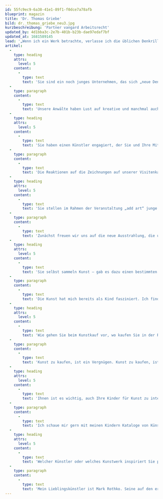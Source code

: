 ```yaml
---
id: 55fc9ec9-6a38-41e1-89f1-f0dce7a78afb
blueprint: magazin
title: 'Dr. Thomas Griebe'
bild: dr._thomas_griebe_neu3.jpg
kurzbeschreibung: 'Partner vangard Arbeitsrecht'
updated_by: 4d1bba3c-2e7b-401b-b23b-dae97edaf7bf
updated_at: 1681589145
lead: '„Wenn ich ein Werk betrachte, verlasse ich die üblichen Denkrillen.“'
artikel:
  -
    type: heading
    attrs:
      level: 5
    content:
      -
        type: text
        text: 'Sie sind ein noch junges Unternehmen, das sich „neue Denkweisen“ und „Avantgarde“ auf die Fahnen geschrieben hat. Woraus speist sich dies, und wie äußert sich das in Ihrer Arbeit?'
  -
    type: paragraph
    content:
      -
        type: text
        text: 'Unsere Anwälte haben Lust auf kreative und manchmal auch ungewöhnliche Lösungsvorschläge für unsere Mandanten. Als Berater sind wir Dienstleister und versuchen ständig, unseren Mandanten mehr zu liefern als sie erwarten. Auch wenn wir an den gesetzlichen Regelungen nicht vorbeiberaten können, versuchen wir gleichwohl, bei der Umsetzung avantgarde zu sein. Routinen langweilen uns.'
  -
    type: heading
    attrs:
      level: 5
    content:
      -
        type: text
        text: 'Sie haben einen Künstler engagiert, der Sie und Ihre Mitarbeiter einzeln gezeichnet hat – das Ergebnis findet sich auf Ihren Visitenkarten. Welche Reaktionen gibt es darauf?'
  -
    type: paragraph
    content:
      -
        type: text
        text: 'Die Reaktionen auf die Zeichnungen auf unserer Visitenkarte und auch Website sind sehr positiv. Die Menschen sprechen darüber und es findet ein Austausch und eine Kommunikation statt, die wir mit unserem Auftritt verursacht haben. Das freut uns. Als anwaltliche Berater riskieren Sie zwar ein wenig Seriosität, dies wird durch die von unseren Mandanten wahrgenommene, mutige Kreativität allerdings mehr als aufgewogen.'
  -
    type: heading
    attrs:
      level: 5
    content:
      -
        type: text
        text: 'Sie stellen im Rahmen der Veranstaltung „add art“ junge Künstler in Ihren Räumen aus. Gibt es bestimmte Erwartungen, die Sie damit verknüpfen?'
  -
    type: paragraph
    content:
      -
        type: text
        text: 'Zunächst freuen wir uns auf die neue Ausstrahlung, die unsere Räumlichkeiten sicher durch die tollen Werke unserer beiden Künstlerinnen erhalten werden. Zudem erhoffen wir uns eine angeregte Kommunikation zwischen den Künstlerinnen und den Besuchern. Auch freuen wir uns über die schönen und erfreuten Kommentare unserer Mitarbeiter/innen, die sich den überwiegenden Teil des Tages in unseren Räumlichkeiten aufhalten.'
  -
    type: heading
    attrs:
      level: 5
    content:
      -
        type: text
        text: 'Sie selbst sammeln Kunst – gab es dazu einen bestimmten Anstoß? Sammeln Sie eine bestimmte Kunstrichtung?'
  -
    type: paragraph
    content:
      -
        type: text
        text: 'Die Kunst hat mich bereits als Kind fasziniert. Ich finde es wunderbar, bei der Betrachtung eines Werkes die üblichen Denkrillen zu verlassen und sich ganz in das Werk hineinzufühlen. Jedes Werk ist einzigartig und eine sehr persönliche Angelegenheit des jeweiliges Künstlers. Ich beschränke mich nicht auf eine bestimmte Kunstrichtung, sondern richte mich danach, welches Werk mich berührt und fasziniert.'
  -
    type: heading
    attrs:
      level: 5
    content:
      -
        type: text
        text: 'Wie gehen Sie beim Kunstkauf vor, wo kaufen Sie in der Regel? Gibt es bestimmte Kriterien, die erfüllt sein müssen?'
  -
    type: paragraph
    content:
      -
        type: text
        text: 'Kunst zu kaufen, ist ein Vergnügen. Kunst zu kaufen, ist auch eine Qual. Am liebsten würde ich hunderte von Werken kaufen, muss mich aber natürlich wie jeder andere auch entscheiden. Mich fasziniert die junge Kunst, die unerkannte Schönheit sozusagen.'
  -
    type: heading
    attrs:
      level: 5
    content:
      -
        type: text
        text: 'Ihnen ist es wichtig, auch Ihre Kinder für Kunst zu interessieren. Wie gehen Sie dabei vor – und sind Sie damit erfolgreich?'
  -
    type: paragraph
    content:
      -
        type: text
        text: 'Ich schaue mir gern mit meinen Kindern Kataloge von Künstlern oder auch Ausstellungen statt anderer Bilderbücher an. Das Lieblingsbuch meines Sohnes Luca ist zum Beispiel der Katalog vom Louvre. Natürlich möchten meine Kinder häufig Werke nachmalen, was wir häufig gemeinsam tun. Außerdem experimentieren wir gern mit verschiedenen Materialien und dabei entstehen interessante kleine Kunstwerke. Von meinen drei Kindern ist meine Tochter Paolina vermutlich diejenige, bei der ich mir vorstellen könnte, dass sie sich später ihren Lebensunterhalt mit der Kunst verdient. Sie ist wahnsinnig kreativ und meine größte Kunstsammlung speist sich aus den täglichen Werken meiner Tochter Paolina.'
  -
    type: heading
    attrs:
      level: 5
    content:
      -
        type: text
        text: 'Welcher Künstler oder welches Kunstwerk inspiriert Sie persönlich ganz besonders?'
  -
    type: paragraph
    content:
      -
        type: text
        text: 'Mein Lieblingskünstler ist Mark Rothko. Seine auf den ersten Blick schlichten Werke haben in ihrer farblichen Gestaltung eine enorme Ausstrahlung auf mich. Kunst kann schon sehr viel Freude machen und das Leben bereichern. Kunst inspiriert mich auch im Beruf und die Betrachtung eines Bildes löst manchmal auch den Knoten im Kopf, eine wundervolle Erfahrung.'
---
```

